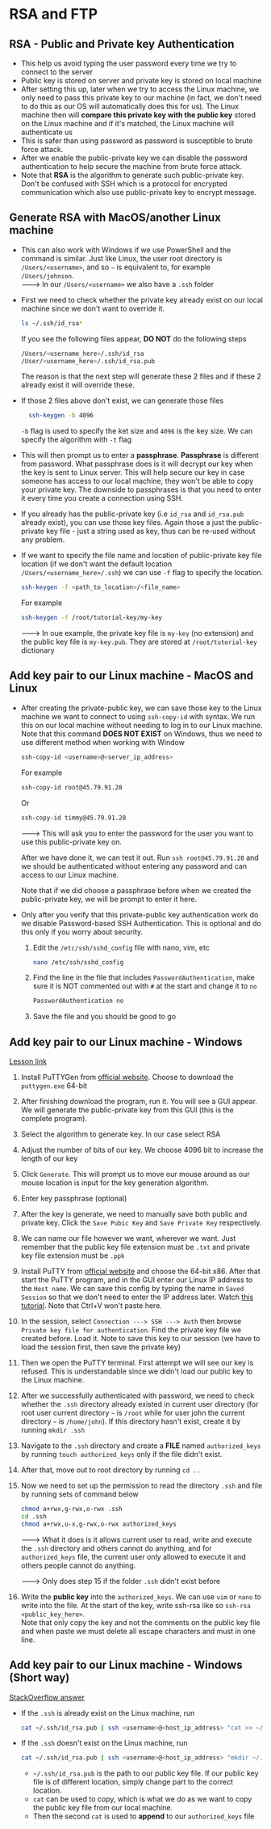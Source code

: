 # RSA and FTP

## RSA - Public and Private key Authentication

- This help us avoid typing the user password every time we try to connect to the server
- Public key is stored on server and private key is stored on local machine
- After setting this up, later when we try to access the Linux machine, we only need to pass this private key to our machine (in fact, we don't need to do this as our OS will automatically does this for us). The Linux machine then will **compare this private key with the public key** stored on the Linux machine and if it's matched, the Linux machine will authenticate us
- This is safer than using password as password is susceptible to brute force attack.
- After we enable the public-private key we can disable the password authentication to help secure the machine from brute force attack.
- Note that **RSA** is the algorithm to generate such public-private key. Don't be confused with SSH which is a protocol for encrypted communication which also use public-private key to encrypt message.

## Generate RSA with MacOS/another Linux machine

- This can also work with Windows if we use PowerShell and the command is similar. Just like Linux, the user root directory is `/Users/<username>`, and so `~` is equivalent to, for example `/Users/johnson`.  
   ---> In our `/Users/<username>` we also have a `.ssh` folder

- First we need to check whether the private key already exist on our local machine since we don't want to override it.

  ```bash
  ls ~/.ssh/id_rsa*
  ```

  If you see the following files appear, **DO NOT** do the following steps

  ```bash
  /Users/<username_here>/.ssh/id_rsa
  /User/<username_here>/.ssh/id_rsa.pub
  ```

  The reason is that the next step will generate these 2 files and if these 2 already exist it will override these.

- If those 2 files above don't exist, we can generate those files

  ```bash
    ssh-keygen -b 4096
  ```

  `-b` flag is used to specify the ket size and `4096` is the key size. We can specify the algorithm with `-t` flag

- This will then prompt us to enter a **passphrase**. **Passphrase** is different from password. What passphrase does is it will decrypt our key when the key is sent to Linux server. This will help secure our key in case someone has access to our local machine, they won't be able to copy your private key. The downside to passphrases is that you need to enter it every time you create a connection using SSH.

- If you already has the public-private key (i.e `id_rsa` and `id_rsa.pub` already exist), you can use those key files. Again those a just the public-private key file - just a string used as key, thus can be re-used without any problem.

- If we want to specify the file name and location of public-private key file location (if we don't want the default location `/Users/<username_here>/.ssh`) we can use `-f` flag to specify the location.

  ```bash
  ssh-keygen -f <path_to_location>/<file_name>
  ```

  For example

  ```bash
  ssh-keygen -f /root/tutorial-key/my-key
  ```

  ---> In oue example, the private key file is `my-key` (no extension) and the public key file is `my-key.pub`. They are stored at `/root/tutorial-key` dictionary

## Add key pair to our Linux machine - MacOS and Linux

- After creating the private-public key, we can save those key to the Linux machine we want to connect to using `ssh-copy-id` with syntax. We run this on our local machine without needing to log in to our Linux machine. Note that this command **DOES NOT EXIST** on Windows, thus we need to use different method when working with Window

  ```bash
  ssh-copy-id <username>@<server_ip_address>
  ```

  For example

  ```bash
  ssh-copy-id root@45.79.91.28
  ```

  Or

  ```bash
  ssh-copy-id timmy@45.79.91.28
  ```

  ---> This will ask you to enter the password for the user you want to use this public-private key on.

  After we have done it, we can test it out. Run `ssh root@45.79.91.28` and we should be authenticated without entering any password and can access to our Linux machine.

  Note that if we did choose a passphrase before when we created the public-private key, we will be prompt to enter it here.

- Only after you verify that this private-public key authentication work do we disable Password-based SSH Authentication. This is optional and do this only if you worry about security.

  1. Edit the `/etc/ssh/sshd_config` file with nano, vim, etc

     ```bash
     nano /etc/ssh/sshd_config
     ```

  2. Find the line in the file that includes `PasswordAuthentication`, make sure it is NOT commented out with `#` at the start and change it to `no`

     ```bash
     PasswordAuthentication no
     ```

  3. Save the file and you should be good to go

## Add key pair to our Linux machine - Windows

[Lesson link](https://www.youtube.com/watch?v=XPZSkEagn68&list=PLzMcBGfZo4-nUIIMsz040W_X-03QH5c5h&index=8)

1. Install PuTTYGen from [official website](https://www.puttygen.com/download-putty). Choose to download the `puttygen.exe` 64-bit
2. After finishing download the program, run it. You will see a GUI appear. We will generate the public-private key from this GUI (this is the complete program).
3. Select the algorithm to generate key. In our case select RSA
4. Adjust the number of bits of our key. We choose 4096 bit to increase the length of our key
5. Click `Generate`. This will prompt us to move our mouse around as our mouse location is input for the key generation algorithm.
6. Enter key passphrase (optional)
7. After the key is generate, we need to manually save both public and private key. Click the `Save Pubic Key` and `Save Private Key` respectively.
8. We can name our file however we want, wherever we want. Just remember that the public key file extension must be `.txt` and private key file extension must be `.ppk`
9. Install PuTTY from [official website](https://www.chiark.greenend.org.uk/~sgtatham/putty/latest.html) and choose the 64-bit x86. After that start the PuTTY program, and in the GUI enter our Linux IP address to the `Host name`. We can save this config by typing the name in `Saved Session` so that we don't need to enter the IP address later. Watch [this tutorial](https://www.youtube.com/watch?v=ebHX9c75H8I&list=PLzMcBGfZo4-nUIIMsz040W_X-03QH5c5h&index=1). Note that Ctrl+V won't paste here.
10. In the session, select `Connection ---> SSH ---> Auth` then browse `Private key file for authentication`. Find the private key file we created before. Load it. Note to save this key to our session (we have to load the session first, then save the private key)
11. Then we open the PuTTY terminal. First attempt we will see our key is refused. This is understandable since we didn't load our public key to the Linux machine.
12. After we successfully authenticated with password, we need to check whether the `.ssh` directory already existed in current user directory (for root user current directory `~` is `/root` while for user john the current directory `~` is `/home/john`). If this directory hasn't exist, create it by running `mkdir .ssh`
13. Navigate to the `.ssh` directory and create a **FILE** named `authorized_keys` by running `touch authorized_keys` only if the file didn't exist.
14. After that, move out to root directory by running `cd ..`
15. Now we need to set up the permission to read the directory `.ssh` and file by running sets of command below

    ```bash
    chmod a+rwx,g-rwx,o-rwx .ssh
    cd .ssh
    chmod a+rwx,u-x,g-rwx,o-rwx authorized_keys
    ```

    ---> What it does is it allows current user to read, write and execute the `.ssh` directory and others cannot do anything, and for `authorized_keys` file, the current user only allowed to execute it and others people cannot do anything.

    ---> Only does step 15 if the folder `.ssh` didn't exist before

16. Write the **public key** into the `authorized_keys`. We can use `vim` or `nano` to write into the file. At the start of the key, write ssh-rsa like so `ssh-rsa <public_key_here>`.  
    Note that only copy the key and not the comments on the public key file and when paste we must delete all escape characters and must in one line.

## Add key pair to our Linux machine - Windows (Short way)

[StackOverflow answer](https://serverfault.com/questions/224810/is-there-an-equivalent-to-ssh-copy-id-for-windows)

- If the `.ssh` is already exist on the Linux machine, run

  ```bash
  cat ~/.ssh/id_rsa.pub | ssh <username>@<host_ip_address> "cat >> ~/.ssh/authorized_keys"
  ```

- If the `.ssh` doesn't exist on the Linux machine, run

  ```bash
  cat ~/.ssh/id_rsa.pub | ssh <username>@<host_ip_address> "mkdir ~/.ssh; cat >> ~/.ssh/authorized_keys"
  ```

  - `~/.ssh/id_rsa.pub` is the path to our public key file. If our public key file is of different location, simply change part to the correct location.
  - `cat` can be used to copy, which is what we do as we want to copy the public key file from our local machine.
  - Then the second `cat` is used to **append** to our `authorized_keys` file
